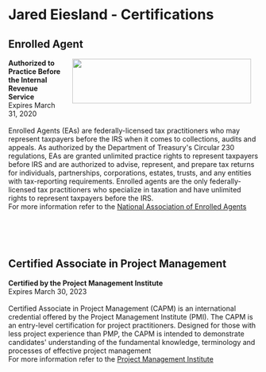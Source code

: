 # Jared Eiesland - Certifications
<html>
  <Body>
      <h2>Enrolled Agent</h2>
    <p><img style="padding: 0 15px; float: right;" src ="https://i.imgur.com/gZwoV5C.png" 
            width="360" height="90"
            ALIGN="Right"/></p>
 <p><strong>Authorized to Practice Before the Internal Revenue Service</strong><br />Expires March 31, 2020<br /> 
 <br />Enrolled Agents (EAs) are federally-licensed tax practitioners who may represent taxpayers before the IRS when it comes to  collections, audits and appeals. As authorized by the Department of Treasury's Circular 230 regulations, EAs are granted unlimited practice rights to represent taxpayers before IRS and are authorized to advise, represent, and prepare tax returns for individuals, partnerships, corporations, estates, trusts, and any entities with tax-reporting requirements. Enrolled agents are the only federally-licensed tax practitioners who specialize in taxation and have unlimited rights to represent taxpayers before the IRS.
 <br /> For more information refer to the 
 <a href="https://www.naea.org/educating-america/what-enrolled-agent">National Association of Enrolled Agents</a>
 </p>
      
<br />
<br />
<br />

<h2>Certified Associate in Project Management</h2>
 <p><strong>Certified by the Project Management Institute</strong><br />Expires March 30, 2023<br /> 
 <br />Certified Associate in Project Management (CAPM) is an international credential offered by the Project Management Institute (PMI). The CAPM is an entry-level certification for project practitioners. Designed for those with less project experience than PMP, the CAPM is intended to demonstrate candidates' understanding of the fundamental knowledge, terminology and processes of effective project management
<br /> For more information refer to the 
 <a href="https://www.pmi.org/certifications/types/certified-associate-capm">Project Management Institute</a>
 </p>






</body>
</html>
